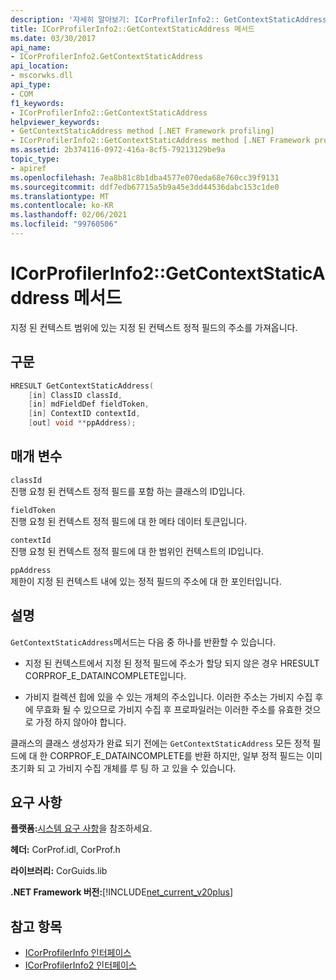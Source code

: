```yaml
---
description: '자세히 알아보기: ICorProfilerInfo2:: GetContextStaticAddress 메서드'
title: ICorProfilerInfo2::GetContextStaticAddress 메서드
ms.date: 03/30/2017
api_name:
- ICorProfilerInfo2.GetContextStaticAddress
api_location:
- mscorwks.dll
api_type:
- COM
f1_keywords:
- ICorProfilerInfo2::GetContextStaticAddress
helpviewer_keywords:
- GetContextStaticAddress method [.NET Framework profiling]
- ICorProfilerInfo2::GetContextStaticAddress method [.NET Framework profiling]
ms.assetid: 2b374116-0972-416a-8cf5-79213129be9a
topic_type:
- apiref
ms.openlocfilehash: 7ea8b81c8b1dba4577e070eda68e760cc39f9131
ms.sourcegitcommit: ddf7edb67715a5b9a45e3dd44536dabc153c1de0
ms.translationtype: MT
ms.contentlocale: ko-KR
ms.lasthandoff: 02/06/2021
ms.locfileid: "99760506"
---
```

# <a name="icorprofilerinfo2getcontextstaticaddress-method"></a>ICorProfilerInfo2::GetContextStaticAddress 메서드

지정 된 컨텍스트 범위에 있는 지정 된 컨텍스트 정적 필드의 주소를 가져옵니다.  
  
## <a name="syntax"></a>구문  
  
```cpp  
HRESULT GetContextStaticAddress(  
    [in] ClassID classId,  
    [in] mdFieldDef fieldToken,  
    [in] ContextID contextId,  
    [out] void **ppAddress);  
```  
  
## <a name="parameters"></a>매개 변수  

 `classId`  
 진행 요청 된 컨텍스트 정적 필드를 포함 하는 클래스의 ID입니다.  
  
 `fieldToken`  
 진행 요청 된 컨텍스트 정적 필드에 대 한 메타 데이터 토큰입니다.  
  
 `contextId`  
 진행 요청 된 컨텍스트 정적 필드에 대 한 범위인 컨텍스트의 ID입니다.  
  
 `ppAddress`  
 제한이 지정 된 컨텍스트 내에 있는 정적 필드의 주소에 대 한 포인터입니다.  
  
## <a name="remarks"></a>설명  

 `GetContextStaticAddress`메서드는 다음 중 하나를 반환할 수 있습니다.  
  
- 지정 된 컨텍스트에서 지정 된 정적 필드에 주소가 할당 되지 않은 경우 HRESULT CORPROF_E_DATAINCOMPLETE입니다.  
  
- 가비지 컬렉션 힙에 있을 수 있는 개체의 주소입니다. 이러한 주소는 가비지 수집 후에 무효화 될 수 있으므로 가비지 수집 후 프로파일러는 이러한 주소를 유효한 것으로 가정 하지 않아야 합니다.  
  
 클래스의 클래스 생성자가 완료 되기 전에는 `GetContextStaticAddress` 모든 정적 필드에 대 한 CORPROF_E_DATAINCOMPLETE를 반환 하지만, 일부 정적 필드는 이미 초기화 되 고 가비지 수집 개체를 루 팅 하 고 있을 수 있습니다.  
  
## <a name="requirements"></a>요구 사항  

 **플랫폼:**[시스템 요구 사항](../../get-started/system-requirements.md)을 참조하세요.  
  
 **헤더:** CorProf.idl, CorProf.h  
  
 **라이브러리:** CorGuids.lib  
  
 **.NET Framework 버전:**[!INCLUDE[net_current_v20plus](../../../../includes/net-current-v20plus-md.md)]  
  
## <a name="see-also"></a>참고 항목

- [ICorProfilerInfo 인터페이스](icorprofilerinfo-interface.md)
- [ICorProfilerInfo2 인터페이스](icorprofilerinfo2-interface.md)
